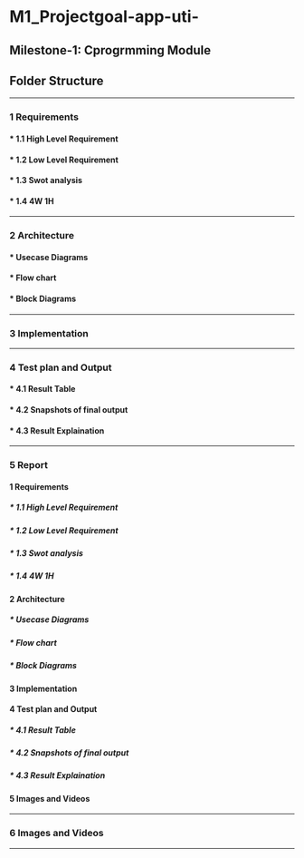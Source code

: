 
# M1_Projectgoal-app-uti-
## Milestone-1: Cprogrmming Module
## Folder Structure

----------------------------------------------------------------------------------------------------------------------------------------------------------
### 1 Requirements
#### * 1.1 High Level Requirement
#### * 1.2 Low Level Requirement
#### * 1.3 Swot analysis
#### * 1.4 4W 1H
---------------------------------------------------------------------------------------------------------------------------------------------------------------------------------
### 2 Architecture
####  * Usecase Diagrams
####  * Flow chart
####  * Block Diagrams

---------------------------------------------------------------------------------------------------------------------------------------------------------------------------------
### 3 Implementation

---------------------------------------------------------------------------------------------------------------------------------------------------------------------------------
### 4  Test plan and Output 
#### * 4.1 Result Table
#### * 4.2 Snapshots of final output
#### * 4.3 Result Explaination
---------------------------------------------------------------------------------------------------------------------------------------------------------------------------------
### 5 Report
#### 1 Requirements
##### * 1.1 High Level Requirement
##### * 1.2 Low Level Requirement
##### * 1.3 Swot analysis
##### * 1.4 4W 1H

#### 2 Architecture
#####  * Usecase Diagrams
#####  * Flow chart
#####  * Block Diagrams

#### 3 Implementation

#### 4  Test plan and Output 
##### * 4.1 Result Table
##### * 4.2 Snapshots of final output
##### * 4.3 Result Explaination

#### 5 Images and Videos
---------------------------------------------------------------------------------------------------------------------------------------------------------------------------------
### 6 Images and Videos
---------------------------------------------------------------------------------------------------------------------------------------------------------------------------------
